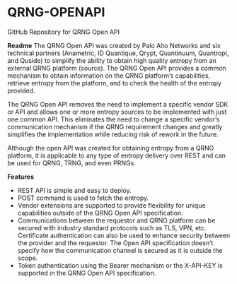 # QRNG-OPENAPI
GitHub Repository for QRNG Open API


**Readme**
The QRNG Open API was created by Palo Alto Networks and six technical partners (Anametric, ID Quantique, Qrypt, Quantinuum, Quantropi, and Quside) to simplify the ability to obtain high quality entropy from an external QRNG platform (source).  The QRNG Open API provides a common mechanism to obtain information on the QRNG platform’s capabilities, retrieve entropy from the platform, and to check the health of the entropy provided.  

The QRNG Open API removes the need to implement a specific vendor SDK or API and allows one or more entropy sources to be implemented with just one common API.  This eliminates the need to change a specific vendor’s communication mechanism if the QRNG requirement changes and greatly simplifies the implementation while reducing risk of rework in the future.

Although the open API was created for obtaining entropy from a QRNG platform, it is applicable to any type of entropy delivery over REST and can be used for QRNG, TRNG, and even PRNGs.


**Features**
- REST API is simple and easy to deploy.
- POST command is used to fetch the entropy.
- Vendor extensions are supported to provide flexibility for unique capabilities outside of the QRNG Open API specification.
- Communications between the requestor and QRNG platform can be secured with industry standard protocols such as TLS, VPN, etc. Certificate authentication can also be used to enhance security 
  between the provider and the requestor. The Open API specification doesn’t specify how the communication channel is secured as it is outside the scope.
- Token authentication using the Bearer mechanism or the X-API-KEY is supported in the QRNG Open API specification.
